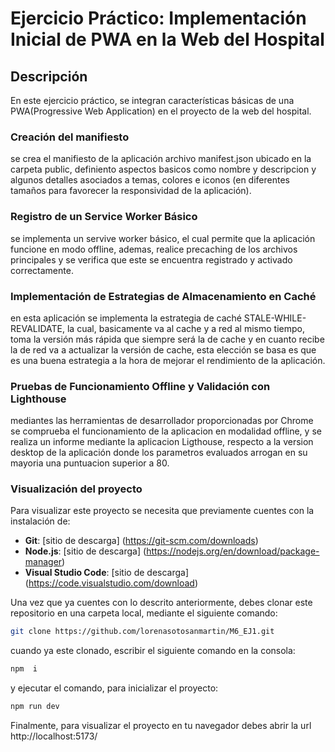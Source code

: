 # Ejercicio Práctico: Implementación Inicial de PWA en la Web del Hospital
## Descripción
En este ejercicio práctico, se integran características básicas de una PWA(Progressive Web Application) en el proyecto de la web del hospital.

### Creación del manifiesto 
se crea el manifiesto de la aplicación archivo manifest.json ubicado en la carpeta public, definiento aspectos basicos como nombre y descripcion y algunos detalles asociados a temas, colores e iconos (en diferentes tamaños para favorecer la responsividad de la aplicación).
### Registro de un Service Worker Básico
se implementa un servive worker básico, el cual permite que la aplicación funcione en modo offline, ademas, realice precaching de los archivos principales y se verifica que este se encuentra registrado y activado correctamente.
### Implementación de Estrategias de Almacenamiento en Caché
en esta aplicación se implementa la estrategia de caché STALE-WHILE-REVALIDATE, la cual, basicamente va al cache y a red al mismo tiempo, toma la versión más rápida que siempre será la de cache y en cuanto recibe la de red va a actualizar la versión de cache, esta elección se basa es que es una buena estrategia a la hora de mejorar el rendimiento de la aplicación.
### Pruebas de Funcionamiento Offline y Validación con Lighthouse
mediantes las herramientas de desarrollador proporcionadas por Chrome se comprueba el funcionamiento de la aplicacion en modalidad offline, y se realiza un informe mediante la aplicacion Ligthouse, respecto a la version desktop de la aplicación donde los parametros evaluados arrogan en su mayoria una puntuacion superior a 80.

### Visualización del proyecto
Para visualizar este proyecto se necesita que previamente cuentes con la instalación de:
- **Git**: [sitio de descarga] (https://git-scm.com/downloads)
- **Node.js**: [sitio de descarga] (https://nodejs.org/en/download/package-manager)
- **Visual Studio Code**: [sitio de descarga] (https://code.visualstudio.com/download)
  
Una vez que ya cuentes con lo descrito anteriormente, debes clonar este repositorio en una carpeta local, mediante el siguiente comando:
```bash
git clone https://github.com/lorenasotosanmartin/M6_EJ1.git
```
cuando ya este clonado, escribir el siguiente comando en la consola: 
```bash
npm  i
```
y ejecutar el comando, para inicializar el proyecto: 
```bash
npm run dev
```
Finalmente, para visualizar el proyecto en tu navegador debes abrir la url http://localhost:5173/

